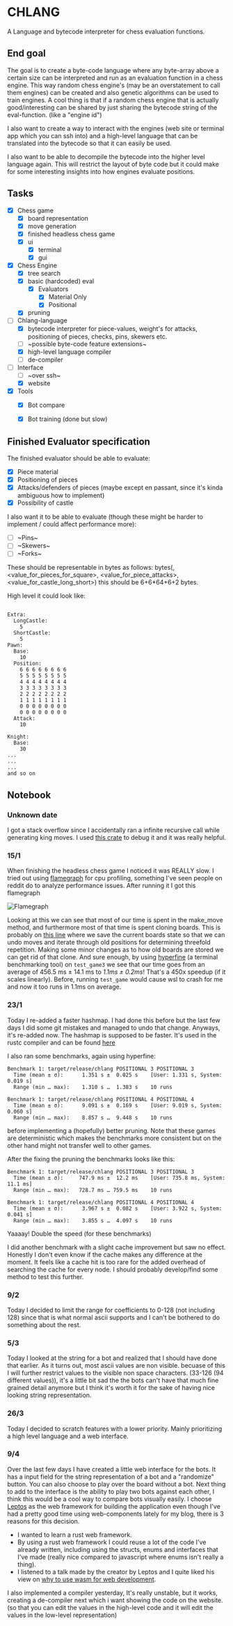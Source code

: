 # CHLANG
A Language and bytecode interpreter for chess evaluation functions.

## End goal
The goal is to create a byte-code language where any byte-array above a certain size can be interpreted and run as an evaluation function in a chess engine. This way random chess engine's (may be an overstatement to call them engines) can be created and also genetic algorithms can be used to train engines. A cool thing is that if a random chess engine that is actually good/interesting can be shared by just sharing the bytecode string of the eval-function. (like a "engine id")

I also want to create a way to interact with the engines (web site or terminal app which you can ssh into) and a high-level language that can be translated into the bytecode so that it can easily be used.

I also want to be able to decompile the bytecode into the higher level language again. This will restrict the layout of byte code but it could make for some interesting insights into how engines evaluate positions.

## Tasks
- [X] Chess game
  - [X] board representation
  - [X] move generation
  - [X] finished headless chess game
  - [X] ui
    - [X] terminal
    - [X] gui
- [X] Chess Engine
  - [X] tree search
  - [X] basic (hardcoded) eval
    - [X] Evaluators
      - [X] Material Only 
      - [X] Positional
  - [X] pruning
- [ ] Chlang-language
  - [X] bytecode interpreter for piece-values, weight's for attacks, positioning of pieces, checks, pins, skewers etc.
  - [ ] ~possible byte-code feature extensions~ 
  - [X] high-level language compiler
  - [ ] de-compiler
- [ ] Interface
  - [ ] ~over ssh~
  - [X] website
- [X] Tools
  - [X] Bot compare
  - [X] Bot training (done but slow)


## Finished Evaluator specification
The finished evaluator should be able to evaluate:
- [X] Piece material
- [X] Positioning of pieces
- [X] Attacks/defenders of pieces (maybe except en passant, since it's kinda ambiguous how to implement)
- [X] Possibility of castle

I also want it to be able to evaluate (though these might be harder to implement / could affect performance more):
- [ ] ~Pins~
- [ ] ~Skewers~
- [ ] ~Forks~

These should be representable in bytes as follows:
bytes(<values for pieces>, <value_for_pieces_for_square>, <value_for_piece_attacks>, <value_for_castle_long_short>)
this should be 6+6*64+6+2 bytes.

High level it could look like:
```

Extra:
  LongCastle:
    5
  ShortCastle:
    5
Pawn:
  Base:
    10
  Position:
    6 6 6 6 6 6 6 6
    5 5 5 5 5 5 5 5
    4 4 4 4 4 4 4 4
    3 3 3 3 3 3 3 3
    2 2 2 2 2 2 2 2
    1 1 1 1 1 1 1 1
    0 0 0 0 0 0 0 0
    0 0 0 0 0 0 0 0
  Attack:
    10

Knight:
  Base:
    30
...
...
...
and so on
```


## Notebook

### Unknown date
I got a stack overflow since I accidentally ran a infinite recursive call while generating king moves.
I used [this crate](https://crates.io/crates/backtrace-on-stack-overflow) to debug it and it was really helpful.

### 15/1 
When finishing the headless chess game I noticed it was REALLY slow. I tried out 
using [flamegraph](https://github.com/flamegraph-rs/flamegraph) for cpu profiling, 
something I've seen people on reddit do to analyze performance issues. After running 
it I got this flamegraph

![Flamegraph](flamegraph1.svg) 

Looking at this we can see that most of our time is spent in the make_move method, 
and furthermore most of that time is spent cloning boards. This is probably on [this line](https://github.com/TageDan/Chlang/blob/6b280c7d83fb85c042fa5aa506071c701b65f278/src/board.rs#L122) 
where we save the current boards state so that we can undo moves and iterate 
through old positions for determining threefold repetition. Making some minor changes as 
to how old boards are stored we can get rid of that clone. And sure enough, by using [hyperfine](https://github.com/sharkdp/hyperfine) 
(a terminal benchmarking tool) on `test_game3` we see that our time goes from an 
average of 456.5 ms ± 14.1 ms to _1.1ms ± 0.2ms_! That's a 450x speedup (if it scales linearly). 
Before, running `test_game` would cause wsl to crash for me and now it too runs in 1.1ms on average.

### 23/1
Today I re-added a faster hashmap. I had done this before but the last few days I did some git mistakes and managed to undo that change. Anyways, it's re-added now. The
hashmap is supposed to be faster. It's used in the rustc compiler and can be found [here](https://crates.io/crates/rustc-hash)

I also ran some benchmarks, again using hyperfine:
```
Benchmark 1: target/release/chlang POSITIONAL 3 POSITIONAL 3
  Time (mean ± σ):      1.351 s ±  0.025 s    [User: 1.331 s, System: 0.019 s]
  Range (min … max):    1.310 s …  1.383 s    10 runs

Benchmark 1: target/release/chlang POSITIONAL 4 POSITIONAL 4
  Time (mean ± σ):      9.091 s ±  0.169 s    [User: 9.019 s, System: 0.060 s]
  Range (min … max):    8.857 s …  9.448 s    10 runs
```
before implementing a (hopefully) better pruning. Note that these games are deterministic which makes the
benchmarks more consistent but on the other hand might not transfer well to other games. 

After the fixing the pruning the benchmarks looks like this:
```
Benchmark 1: target/release/chlang POSITIONAL 3 POSITIONAL 3
  Time (mean ± σ):     747.9 ms ±  12.2 ms    [User: 735.8 ms, System: 11.1 ms]
  Range (min … max):   728.7 ms … 759.5 ms    10 runs

Benchmark 1: target/release/chlang POSITIONAL 4 POSITIONAL 4
  Time (mean ± σ):      3.967 s ±  0.082 s    [User: 3.922 s, System: 0.041 s]
  Range (min … max):    3.855 s …  4.097 s    10 runs  
```

Yaaaay! Double the speed (for these benchmarks)

I did another benchmark with a slight cache improvement but saw no effect. Honestly I don't even know if the cache makes any difference at the moment. It feels like a
cache hit is too rare for the added overhead of searching the cache for every node. I should probably develop/find some method to test this further.

### 9/2
Today I decided to limit the range for coefficients to 0-128 (not including 128) since that is what normal ascii supports and I can't be bothered to do something about the rest.

### 5/3
Today I looked at the string for a bot and realized that I should have done that earlier. As it turns out, most ascii values are non visible. becuase of this I will further restrict values to the visible non space characters. (33-126 (94 different values)), it's a little bit sad the the bots can't have that much fine grained detail anymore but I think it's worth it for the sake of having nice looking string representation.

### 26/3
Today I decided to scratch features with a lower priority. Mainly prioritizing a high level language and a web interface.

### 9/4
Over the last few days I have created a little web interface for the bots. It has a input field for the string representation of a bot and a "randomize" button. You can also choose to play over the board without a bot. Next thing to add to the interface is the ability to play two bots against each other, I think this would be a cool way to compare bots visually easily. I choose [Leptos](https://leptos.dev/) as the web framework for building the application even though I've had a pretty good time using web-components lately for my blog, there is 3 reasons for this decision.

* I wanted to learn a rust web framework.
* By using a rust web framework I could reuse a lot of the code I've already written, including using the structs, enums and interfaces that I've made (really nice compared to javascript where enums isn't really a thing).
* I listened to a talk made by the creator by Leptos and I quite liked his view on [why to use wasm for web development](https://youtu.be/V1cqQRmVAK0?t=276).

I also implemented a compiler yesterday, It's really unstable, but it works, creating a de-compiler next which i want showing the code on the website. (so that you can edit the values in the high-level code and it will edit the values in the low-level representation)


